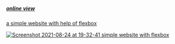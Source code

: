 <h5><a href="https://hadioryanipr.github.io/simple-website/">online view</h5>
a simple website with help of flexbox
  
  
![Screenshot 2021-08-24 at 19-32-41 simple website with flexbox](https://user-images.githubusercontent.com/83688429/130640917-e9b35e95-eb38-4576-ab78-ac1c942e6e7d.png)

